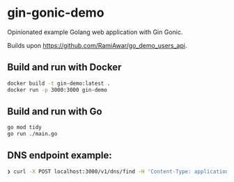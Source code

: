 # gin-gonic-demo

Opinionated example Golang web application with Gin Gonic.

Builds upon https://github.com/RamiAwar/go_demo_users_api.

## Build and run with Docker
```bash
docker build -t gin-demo:latest .
docker run -p 3000:3000 gin-demo
```


## Build and run with Go
```bash
go mod tidy
go run ./main.go
```


## DNS endpoint example:
```bash
❯ curl -X POST localhost:3000/v1/dns/find -H 'Content-Type: application/json' -d '{"x": "123.12", "y": "456.56", "z": "789.89", "vel": "20.0"}'
```
